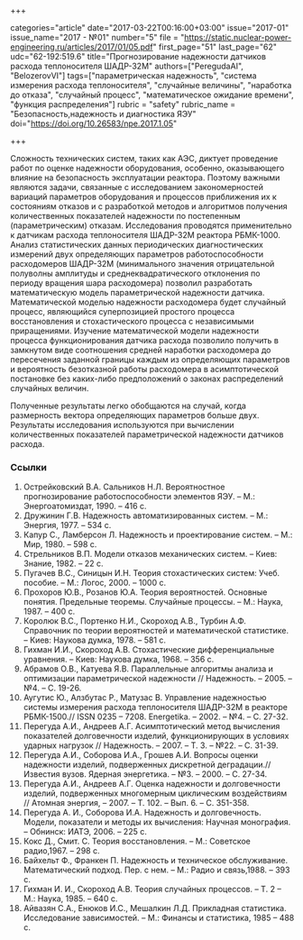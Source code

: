 +++

categories="article"
date="2017-03-22T00:16:00+03:00"
issue="2017-01"
issue_name="2017 - №01"
number="5"
file = "https://static.nuclear-power-engineering.ru/articles/2017/01/05.pdf"
first_page="51"
last_page="62"
udc="62-192:519.6"
title="Прогнозирование надежности датчиков расхода теплоносителя ШАДР-32M"
authors=["PeregudaAI", "BelozerovVI"]
tags=["параметрическая надежность", "система измерения расхода теплоносителя", "случайные величины", "наработка до отказа", "случайный процесс", "математическое ожидание времени", "функция распределения"]
rubric = "safety"
rubric_name = "Безопасность,надежность и диагностика ЯЭУ"
doi="https://doi.org/10.26583/npe.2017.1.05"

+++

Сложность технических систем, таких как АЭС, диктует проведение работ по оценке надежности оборудования, особенно, оказывающего влияние на безопасность эксплуатации реактора. Поэтому важными являются задачи, связанные с исследованием закономерностей вариаций параметров оборудования и процессов приближения их к состояниям отказов и с разработкой методов и алгоритмов получения количественных показателей надежности по постепенным (параметрическим) отказам. Исследования проводятся применительно к датчикам расхода теплоносителя ШАДР-32M реактора РБМК-1000. Анализ статистических данных периодических диагностических измерений двух определяющих параметров работоспособности расходомеров ШАДР-32M (минимального значения отрицательной полуволны амплитуды и среднеквадратического отклонения по периоду вращения шара расходомера) позволил разработать математическую модель параметрической надежности датчика. Математической моделью надежности расходомера будет случайный процесс, являющийся суперпозицией простого процесса восстановления и стохастического процесса с независимыми приращениями. Изучение математической модели надежности процесса функционирования датчика расхода позволило получить в замкнутом виде соотношения средней наработки расходомера до пересечения заданной границы каждым из определяющих параметров и вероятность безотказной работы расходомера в асимптотической постановке без каких-либо предположений о законах распределений случайных величин.

Полученные результаты легко обобщаются на случай, когда размерность вектора определяющих параметров больше двух. Результаты исследования используются при вычислении количественных показателей параметрической надежности датчиков расхода.

### Ссылки

1. Острейковский В.А. Сальников Н.Л. Вероятностное прогнозирование работоспособности элементов ЯЭУ. – М.: Энергоатомиздат, 1990. – 416 c.
2. Дружинин Г.В. Надежность автоматизированных систем. – М.: Энергия, 1977. – 534 с.
3. Капур С., Ламберсон Л. Надежность и проектирование систем. – М.: Мир, 1980. – 598 с.
4. Стрельников В.П. Модели отказов механических систем. – Киев: Знание, 1982. – 22 c.
5. Пугачев В.С., Синицын И.Н. Теория стохастических систем: Учеб. пособие. – М.: Логос, 2000. – 1000 с.
6. Прохоров Ю.В., Розанов Ю.А. Теория вероятностей. Основные понятия. Предельные теоремы. Случайные процессы. – М.: Наука, 1987. – 400 c.
7. Королюк В.С., Портенко Н.И., Скороход А.В., Турбин А.Ф. Справочник по теории вероятностей и математической статистике. – Киев: Наукова думка, 1978. – 581 с.
8. Гихман И.И., Скороход А.В. Стохастические дифференциальные уравнения. – Киев: Наукова думка, 1968. – 356 c.
9. Абрамов О.В., Катуева Я.В. Параллельные алгоритмы анализа и оптимизации параметрической надежности // Надежность. – 2005. – №4. – C. 19-26.
10. Аугутис Ю., Алзбутас Р., Матузас В. Управление надежностью системы измерения расхода теплоносителя ШАДР-32М в реакторе РБМК-1500.// ISSN 0235 – 7208. Energetika. – 2002. – №4. – C. 27-32.
11. Перегуда А.И., Андреев А.Г. Асимптотический метод вычисления показателей долговечности изделий, функционирующих в условиях ударных нагрузок // Надежность. – 2007. – Т. 3. – №22. – C. 31-39.
12. Перегуда А.И., Соборова И.А., Грошев А.И. Вопросы оценки надежности изделий, подверженных дискретной деградации.// Известия вузов. Ядерная энергетика. – №3. – 2000. – С. 27-34.
13. Перегуда А.И., Андреев А.Г. Оценка надежности и долговечности изделий, подверженных многомерным циклическим воздействиям // Атомная энергия, – 2007. – Т. 102. – Вып. 6. – C. 351-358.
14. Перегуда А. И., Соборова И.А. Надежность и долговечность. Модели, показатели и методы их вычисления: Научная монография. – Обнинск: ИАТЭ, 2006. – 225 с.
15. Кокс Д., Смит. С. Теория восстановления. – М.: Советское радио,1967. – 298 с.
16. Байхельт Ф., Франкен П. Надежность и техническое обслуживание. Математический подход. Пер. с нем. – М.: Радио и связь,1988. – 393 с.
17. Гихман И. И., Скороход А.В. Теория случайных процессов. – Т. 2 – М.: Наука, 1985. – 640 c.
18. Айвазян С.А., Енюков И.С., Мешалкин Л.Д. Прикладная статистика. Исследование зависимостей. – М.: Финансы и статистика, 1985 – 488 с.